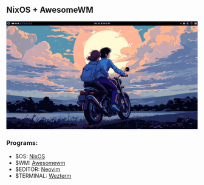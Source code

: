 ## NixOS + AwesomeWM

![img](screenshots/screen03.png)

### Programs:

- $OS: [NixOS](https://nixos.org/)
- $WM: [Awesomewm](https://awesomewm.org/)
- $EDITOR: [Neovim](https://neovim.io/)
- $TERMINAL: [Wezterm](https://wezfurlong.org/wezterm/index.html)
